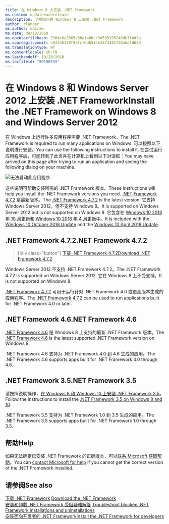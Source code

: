 ```yaml
---
title: 在 Windows 8 上安装 .NET Framework
ms.custom: updateeachrelease
description: 了解如何在 Windows 8 上安装 .NET Framework
author: rlander
ms.author: mairaw
ms.date: 04/10/2018
ms.openlocfilehash: 2304e8e2865c00ef480cc3d595195248db3f4d2a
ms.sourcegitcommit: c93fd5139f9efcf6db514e3474301738a6d1d649
ms.translationtype: HT
ms.contentlocale: zh-CN
ms.lasthandoff: 10/28/2018
ms.locfileid: "50196539"
---
```

# <a name="install-the-net-framework-on-windows-8-and-windows-server-2012"></a><span data-ttu-id="312da-103">在 Windows 8 和 Windows Server 2012 上安装 .NET Framework</span><span class="sxs-lookup"><span data-stu-id="312da-103">Install the .NET Framework on Windows 8 and Windows Server 2012</span></span>

<span data-ttu-id="312da-104">在 Windows 上运行许多应用程序需要 .NET Framework。</span><span class="sxs-lookup"><span data-stu-id="312da-104">The .NET Framework is required to run many applications on Windows.</span></span> <span data-ttu-id="312da-105">可以按照以下说明进行安装。</span><span class="sxs-lookup"><span data-stu-id="312da-105">You can use the following instructions to install it.</span></span> <span data-ttu-id="312da-106">在尝试运行应用程序后，可能转到了此页并在计算机上看到以下对话框：</span><span class="sxs-lookup"><span data-stu-id="312da-106">You may have arrived on this page after trying to run an application and seeing the following dialog on your machine.</span></span>

![无法启动此应用程序](./media/this-application-could-not-be-started.png)

<span data-ttu-id="312da-108">这些说明可帮助安装所需的 .NET Framework 版本。</span><span class="sxs-lookup"><span data-stu-id="312da-108">These instructions will help you install the .NET Framework versions you need.</span></span> <span data-ttu-id="312da-109">[.NET Framework 4.7.2](https://go.microsoft.com/fwlink/?LinkID=863255) 是最新版本。</span><span class="sxs-lookup"><span data-stu-id="312da-109">The [.NET Framework 4.7.2](https://go.microsoft.com/fwlink/?LinkID=863255) is the latest version.</span></span> <span data-ttu-id="312da-110">它支持 Windows Server 2012，但不支持 Windows 8。</span><span class="sxs-lookup"><span data-stu-id="312da-110">It is supported on Windows Server 2012 but is not supported on Windows 8.</span></span> <span data-ttu-id="312da-111">它包含在 [Windows 10 2018 年 10 月更新](https://support.microsoft.com/en-us/help/4028685/windows-10-get-the-update)和 [Windows 10 2018 年 4 月更新](https://www.microsoft.com/software-download/windows10)中。</span><span class="sxs-lookup"><span data-stu-id="312da-111">It is included with the [Windows 10 October 2018 Update](https://support.microsoft.com/en-us/help/4028685/windows-10-get-the-update) and the [Windows 10 April 2018 Update](https://www.microsoft.com/software-download/windows10).</span></span>

## <a name="net-framework-472"></a><span data-ttu-id="312da-112">.NET Framework 4.7.2</span><span class="sxs-lookup"><span data-stu-id="312da-112">.NET Framework 4.7.2</span></span>

> [!div class="button"]
[<span data-ttu-id="312da-113">下载 .NET Framework 4.7.2</span><span class="sxs-lookup"><span data-stu-id="312da-113">Download .NET Framework 4.7.2</span></span>](https://www.microsoft.com/net/download/thank-you/net472?utm_source=ms-docs&utm_medium=referral)

<span data-ttu-id="312da-114">Windows Server 2012 不支持 .NET Framework 4.7.2。</span><span class="sxs-lookup"><span data-stu-id="312da-114">The .NET Framework 4.7.2 is supported on Windows Server 2012.</span></span> <span data-ttu-id="312da-115">它在 Windows 8 上不受支持。</span><span class="sxs-lookup"><span data-stu-id="312da-115">It is not supported on Windows 8.</span></span>

<span data-ttu-id="312da-116">[.NET Framework 4.7.2](https://go.microsoft.com/fwlink/?LinkID=863255) 可用于运行针对 .NET Framework 4.0 或更高版本生成的应用程序。</span><span class="sxs-lookup"><span data-stu-id="312da-116">The [.NET Framework 4.7.2](https://go.microsoft.com/fwlink/?LinkID=863255) can be used to run applications built for .NET Framework 4.0 or later.</span></span>

## <a name="net-framework-46"></a><span data-ttu-id="312da-117">.NET Framework 4.6</span><span class="sxs-lookup"><span data-stu-id="312da-117">.NET Framework 4.6</span></span>

<span data-ttu-id="312da-118">[.NET Framework 4.6](https://www.microsoft.com/en-us/download/details.aspx?id=48130) 是 Windows 8 上支持的最新 .NET Framework 版本。</span><span class="sxs-lookup"><span data-stu-id="312da-118">The [.NET Framework 4.6](https://www.microsoft.com/en-us/download/details.aspx?id=48130) is the latest supported .NET Framework version on Windows 8.</span></span>

<span data-ttu-id="312da-119">.NET Framework 4.6 支持为 .NET Framework 4.0 到 4.6 生成的应用。</span><span class="sxs-lookup"><span data-stu-id="312da-119">The .NET Framework 4.6 supports apps built for .NET Framework 4.0 through 4.6.</span></span>

## <a name="net-framework-35"></a><span data-ttu-id="312da-120">.NET Framework 3.5</span><span class="sxs-lookup"><span data-stu-id="312da-120">.NET Framework 3.5</span></span>

<span data-ttu-id="312da-121">请按照说明操作，[在 Windows 8 和 Windows 10 上安装 .NET Framework 3.5](dotnet-35-windows-10.md)。</span><span class="sxs-lookup"><span data-stu-id="312da-121">Follow the instructions to install the [.NET Framework 3.5 on Windows 8 and 10](dotnet-35-windows-10.md).</span></span>

<span data-ttu-id="312da-122">.NET Framework 3.5 支持为 .NET Framework 1.0 到 3.5 生成的应用。</span><span class="sxs-lookup"><span data-stu-id="312da-122">The .NET Framework 3.5 supports apps built for .NET Framework 1.0 through 3.5.</span></span>

## <a name="help"></a><span data-ttu-id="312da-123">帮助</span><span class="sxs-lookup"><span data-stu-id="312da-123">Help</span></span>

<span data-ttu-id="312da-124">如果无法确定已安装 .NET Framework 的正确版本，可以[联系 Microsoft 获取帮助](mailto:dotnet-install-help@service.microsoft.com?subject=Install-Help)。</span><span class="sxs-lookup"><span data-stu-id="312da-124">You can [contact Microsoft for help](mailto:dotnet-install-help@service.microsoft.com?subject=Install-Help) if you cannot get the correct version of the .NET Framework installed.</span></span>

## <a name="see-also"></a><span data-ttu-id="312da-125">请参阅</span><span class="sxs-lookup"><span data-stu-id="312da-125">See also</span></span>

<span data-ttu-id="312da-126">[下载 .NET Framework](https://www.microsoft.com/net/download/framework?utm_source=ms-docs&utm_medium=referral) </span><span class="sxs-lookup"><span data-stu-id="312da-126">[Download the .NET Framework](https://www.microsoft.com/net/download/framework?utm_source=ms-docs&utm_medium=referral) </span></span>  
<span data-ttu-id="312da-127">[安装和卸载 .NET Framework 受阻疑难解答](troubleshoot-blocked-installations-and-uninstallations.md) </span><span class="sxs-lookup"><span data-stu-id="312da-127">[Troubleshoot blocked .NET Framework installations and uninstallations](troubleshoot-blocked-installations-and-uninstallations.md) </span></span>  
[<span data-ttu-id="312da-128">安装面向开发者的 .NET Framework</span><span class="sxs-lookup"><span data-stu-id="312da-128">Install the .NET Framework for developers</span></span>](guide-for-developers.md)
